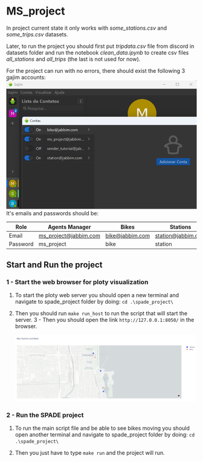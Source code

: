 # MS_project

In project current state it only works with *some_stations.csv*  and  *some_trips.csv* datasets.

Later, to run the project you should first put *tripdata.csv* file from discord in datasets folder and run the notebook *clean_data.ipynb* to create csv files *all_stations* and *all_trips* (the last is not used for now).


For the project can run with no errors, there should exist the following 3 gajim accounts:
![alt text](images/gajim.png)
It's emails and passwords should be:

| Role       | Agents Manager | Bikes          | Stations         |
|------------|----------------|----------------|------------------|
| Email      | ms_project@jabbim.com | bike@jabbim.com | station@jabbim.com |
| Password   | ms_project     | bike           | station          |


## Start and Run the project

### 1 -  Start the web browser for ploty visualization

1.  To start the ploty web server you should open a new terminal and navigate to spade_project folder by doing: `cd .\spade_project\`

2. Then you should run `make run_host` to run the script that will start the server.
3 - Then you should open the link `http://127.0.0.1:8050/` in the browser.

    ![alt text](images/ploty-map.png)

### 2 - Run the SPADE project
1. To run the main script file and be able to see bikes moving you should open another terminal and navigate to spade_project folder by doing: `cd .\spade_project\`

2. Then you just have to type `make run` and the project will run.
